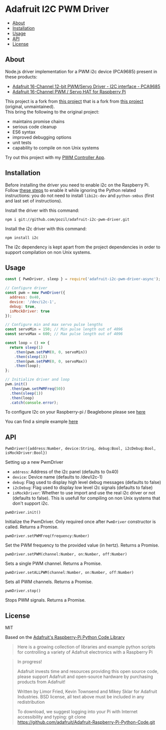 # Adafruit I2C PWM Driver

- [About](#about)
- [Installation](#installation)
- [Usage](#usage)
- [API](#api)
- [License](#license)


## About

Node.js driver implementation for a PWM i2c device (PCA9685) present in these products:
- [Adafruit 16-Channel 12-bit PWM/Servo Driver - I2C interface - PCA9685](http://www.adafruit.com/products/815)
- [Adafruit 16-Channel PWM / Servo HAT for Raspberry Pi](https://www.adafruit.com/product/2327)

This project is a fork from [this project](https://github.com/dominicbosch/adafruit-i2c-pwm-driver) that is a fork from [this project](https://github.com/kaosat-dev/adafruit-i2c-pwm-driver) (original, unmaintained).<br/>
This bring the following to the original project:
- maintains promise chains
- serious code cleanup
- ES6 syntax
- improved debugging options
- unit tests
- capability to compile on non Unix systems

Try out this project with my [PWM Controller App](https://github.com/pozil/pwm-controller).


## Installation

Before installing the driver you need to enable i2c on the Raspberry Pi.<br/>
Follow [these steps](http://ozzmaker.com/i2c/) to enable it while ignoring the Python related instructions: you do not need to install `libi2c-dev` and `python-smbus` (first and last set of instructions).

Install the driver with this command:
```
npm i git://github.com/pozil/adafruit-i2c-pwm-driver.git
```

Install the i2c driver with this command:
```
npm install i2c
```

The i2c dependency is kept apart from the project dependencies in order to support compilation on non Unix systems.


## Usage

```js
const { PwmDriver, sleep } = require('adafruit-i2c-pwm-driver-async');

// Configure driver
const pwm = new PwmDriver({
  address: 0x40,
  device: '/dev/i2c-1',
  debug: true,
  isMockDriver: true
});

// Configure min and max servo pulse lengths
const servoMin = 150; // Min pulse length out of 4096
const servoMax = 600; // Max pulse length out of 4096

const loop = () => {
  return sleep(1)
    .then(pwm.setPWM(0, 0, servoMin))
    .then(sleep(1))
    .then(pwm.setPWM(0, 0, servoMax))
    .then(loop);
};

// Initialize driver and loop
pwm.init()
  .then(pwm.setPWMFreq(50))
  .then(sleep(1))
  .then(loop)
  .catch(console.error);
```

To configure I2c on your Raspberry-pi / Beaglebone please see [here](https://npmjs.org/package/i2c)

You can find a simple example [here](https://raw.githubusercontent.com/kaosat-dev/adafruit-i2c-pwm-driver/master/examples/simple.js)


## API


`PwmDriver({address:Number, device:String, debug:Bool, i2cDebug:Bool, isMockDriver:Bool})`

Setting up a new PwmDriver

- `address`: Address of the i2c panel (defaults to 0x40)
- `device`: Device name (defaults to /dev/i2c-1)
- `debug`: Flag used to display high level debug messages (defaults to false)
- `i2cDebug`: Flag used to display low level i2c signals (defaults to false)
- `isMockDriver`: Whether to use import and use the real i2c driver or not (defaults to false). This is usefull for compiling on non Unix systems that don't support i2c.

`pwmDriver.init()`

Initialize the PwmDriver. Only required once after `PwmDriver` constructor is called. Returns a Promise.

`pwmDriver.setPWMFreq(frequency:Number)`

Set the PWM frequency to the provided value (in hertz). Returns a Promise.

`pwmDriver.setPWM(channel:Number, on:Number, off:Number)`

Sets a single PWM channel. Returns a Promise.

`pwmDriver.setALLPWM(channel:Number, on:Number, off:Number)`

Sets all PWM channels. Returns a Promise.

`pwmDriver.stop()`

Stops PWM signals. Returns a Promise.

## License
MIT

Based on the [Adafruit's Raspberry-Pi Python Code Library](https://github.com/adafruit/Adafruit-Raspberry-Pi-Python-Code.git)

>  Here is a growing collection of libraries and example python scripts
>  for controlling a variety of Adafruit electronics with a Raspberry Pi

>  In progress!
>
>  Adafruit invests time and resources providing this open source code,
>  please support Adafruit and open-source hardware by purchasing
>  products from Adafruit!
>
>  Written by Limor Fried, Kevin Townsend and Mikey Sklar for Adafruit Industries.
>  BSD license, all text above must be included in any redistribution
>
>  To download, we suggest logging into your Pi with Internet accessibility and typing:
>  git clone https://github.com/adafruit/Adafruit-Raspberry-Pi-Python-Code.git
